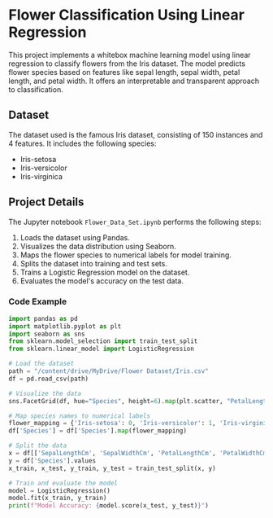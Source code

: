# Flower Classification Using Linear Regression

This project implements a whitebox machine learning model using linear regression to classify flowers from the Iris dataset. The model predicts flower species based on features like sepal length, sepal width, petal length, and petal width. It offers an interpretable and transparent approach to classification.

## Dataset

The dataset used is the famous Iris dataset, consisting of 150 instances and 4 features. It includes the following species:
- Iris-setosa
- Iris-versicolor
- Iris-virginica

## Project Details

The Jupyter notebook `Flower_Data_Set.ipynb` performs the following steps:
1. Loads the dataset using Pandas.
2. Visualizes the data distribution using Seaborn.
3. Maps the flower species to numerical labels for model training.
4. Splits the dataset into training and test sets.
5. Trains a Logistic Regression model on the dataset.
6. Evaluates the model's accuracy on the test data.

### Code Example

```python
import pandas as pd
import matplotlib.pyplot as plt
import seaborn as sns
from sklearn.model_selection import train_test_split
from sklearn.linear_model import LogisticRegression

# Load the dataset
path = "/content/drive/MyDrive/Flower Dataset/Iris.csv"
df = pd.read_csv(path)

# Visualize the data
sns.FacetGrid(df, hue="Species", height=6).map(plt.scatter, "PetalLengthCm", "SepalWidthCm").add_legend()

# Map species names to numerical labels
flower_mapping = {'Iris-setosa': 0, 'Iris-versicolor': 1, 'Iris-virginica': 2}
df['Species'] = df['Species'].map(flower_mapping)

# Split the data
x = df[['SepalLengthCm', 'SepalWidthCm', 'PetalLengthCm', 'PetalWidthCm']].values
y = df['Species'].values
x_train, x_test, y_train, y_test = train_test_split(x, y)

# Train and evaluate the model
model = LogisticRegression()
model.fit(x_train, y_train)
print(f"Model Accuracy: {model.score(x_test, y_test)}")
